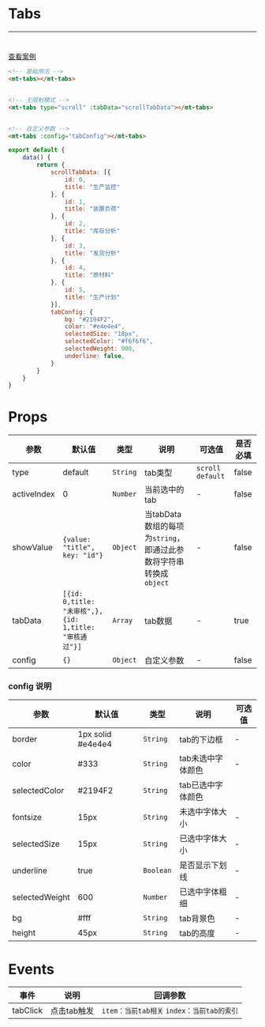 # Tabs
***
#

[//]: # (<iframe width='375px' height='667px' frameborder=0 allowfullscreen="true" src="https://static-363fc8f1-c547-4a87-8d04-6d5ba4035deb.bspapp.com/#/pages/tabs"></iframe>)

[查看案例](https://static-363fc8f1-c547-4a87-8d04-6d5ba4035deb.bspapp.com/#/pages/tabs)

```html
<!-- 基础用法 -->
<mt-tabs></mt-tabs>


<!-- 无限制模式 -->
<mt-tabs type="scroll" :tabData="scrollTabData"></mt-tabs>


<!-- 自定义参数 -->
<mt-tabs :config="tabConfig"></mt-tabs>
```

```javascript
export default {
    data() {
        return {
            scrollTabData: [{
                id: 0,
                title: "生产监控"
            }, {
                id: 1,
                title: "装置负荷"
            }, {
                id: 2,
                title: "库存分析"
            }, {
                id: 3,
                title: "发货分析"
            }, {
                id: 4,
                title: "原材料"
            }, {
                id: 5,
                title: "生产计划"
            }],
            tabConfig: {
                bg: "#2194F2",
                color: "#e4e4e4",
                selectedSize: "18px",
                selectedColor: "#f6f6f6",
                selectedWeight: 900,
                underline: false,
            }
        }
    }
}
```

# Props

| 参数        | 默认值                                             | 类型   | 说明                                                          | 可选值                | 是否必填 |
| ----------- |-------------------------------------------------| ------ | ------------------------------------------------------------- |--------------------| -------- |
| type        | default                                         | `String` | tab类型                                                       | `scroll` `default` | false    |
| activeIndex | 0                                               | `Number` | 当前选中的tab                                                 | -                  | false    |
| showValue   | `{value: "title", key: "id"}`                   | `Object` | 当tabData数组的每项为`string`，即通过此参数将字符串转换成`object` | -                  | false    |
| tabData     | `[{id: 0,title: "未审核",},{id: 1,title: "审核通过"}]` |   `Array`    |  tab数据      | -                  |   true       |
| config      | `{}`                                              | `Object` | 自定义参数                                                    | -                  | false    |

### config 说明

| 参数           | 默认值            | 类型    | 说明              | 可选值 |
| -------------- | ----------------- | ------- | ----------------- | ------ |
| border         | 1px solid #e4e4e4 | `String`  | tab的下边框       | -      |
| color          | #333              | `String`  | tab未选中字体颜色 | -      |
| selectedColor  | #2194F2           | `String`  | tab已选中字体颜色 |        |
| fontsize       | 15px              | `String`  | 未选中字体大小    | -      |
| selectedSize   | 15px              | `String`  | 已选中字体大小    | -      |
| underline      | true              | `Boolean` | 是否显示下划线    | -      |
| selectedWeight | 600               | `Number`  | 已选中字体粗细    | -      |
| bg     | #fff              | `String`  | tab背景色         | -      |
| height         | 45px              | `String`  | tab的高度         | -       |

# Events

| 事件     | 说明        | 回调参数                            |
| -------- | ----------- |---------------------------------|
| tabClick | 点击tab触发 | `item：当前tab相关` `index：当前tab的索引` |


